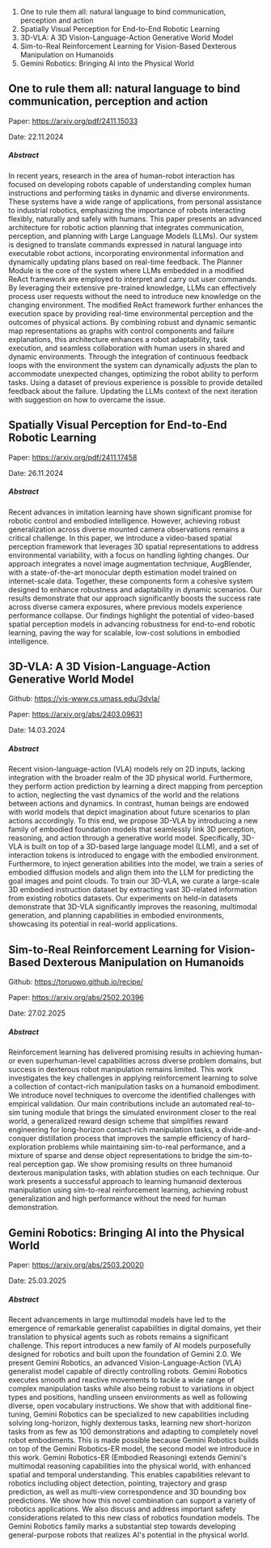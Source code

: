 1. One to rule them all: natural language to bind communication, perception and action
2. Spatially Visual Perception for End-to-End Robotic Learning
3. 3D-VLA: A 3D Vision-Language-Action Generative World Model
4. Sim-to-Real Reinforcement Learning for Vision-Based Dexterous Manipulation on Humanoids
5. Gemini Robotics: Bringing AI into the Physical World


## One to rule them all: natural language to bind communication, perception and action

Paper: https://arxiv.org/pdf/2411.15033

Date: 22.11.2024

##### Abstract
In recent years, research in the area of human-robot interaction has focused on developing robots capable of understanding complex human instructions and performing tasks in dynamic and diverse environments. These systems have a wide range of applications, from personal assistance to industrial robotics, emphasizing the importance of robots interacting flexibly, naturally and safely with humans. This paper presents an advanced architecture for robotic action planning that integrates communication, perception, and planning with Large Language Models (LLMs). Our system is designed to translate commands expressed in natural language into executable robot actions, incorporating environmental information and dynamically updating plans based on real-time feedback. The Planner Module is the core of the system where LLMs embedded in a modified ReAct framework are employed to interpret and carry out user commands. By leveraging their extensive pre-trained knowledge, LLMs can effectively process user requests without the need to introduce new knowledge on the changing environment. The modified ReAct framework further enhances the execution space by providing real-time environmental perception and the outcomes of physical actions. By combining robust and dynamic semantic map representations as graphs with control components and failure explanations, this architecture enhances a robot adaptability, task execution, and seamless collaboration with human users in shared and dynamic environments. Through the integration of continuous feedback loops with the environment the system can dynamically adjusts the plan to accommodate unexpected changes, optimizing the robot ability to perform tasks. Using a dataset of previous experience is possible to provide detailed feedback about the failure. Updating the LLMs context of the next iteration with suggestion on how to overcame the issue.

## Spatially Visual Perception for End-to-End Robotic Learning

Paper: https://arxiv.org/pdf/2411.17458

Date: 26.11.2024

##### Abstract
Recent advances in imitation learning have shown significant promise for robotic control and embodied intelligence. However, achieving robust generalization across diverse mounted camera observations remains a critical challenge. In this paper, we introduce a video-based spatial perception framework that leverages 3D spatial representations to address environmental variability, with a focus on handling lighting changes. Our approach integrates a novel image augmentation technique, AugBlender, with a state-of-the-art monocular depth estimation model trained on internet-scale data. Together, these components form a cohesive system designed to enhance robustness and adaptability in dynamic scenarios. Our results demonstrate that our approach significantly boosts the success rate across diverse camera exposures, where previous models experience performance collapse. Our findings highlight the potential of video-based spatial perception models in advancing robustness for end-to-end robotic learning, paving the way for scalable, low-cost solutions in embodied intelligence.

## 3D-VLA: A 3D Vision-Language-Action Generative World Model

Github: https://vis-www.cs.umass.edu/3dvla/

Paper: https://arxiv.org/abs/2403.09631

Date: 14.03.2024

##### Abstract
Recent vision-language-action (VLA) models rely on 2D inputs, lacking integration with the broader realm of the 3D physical world. Furthermore, they perform action prediction by learning a direct mapping from perception to action, neglecting the vast dynamics of the world and the relations between actions and dynamics. In contrast, human beings are endowed with world models that depict imagination about future scenarios to plan actions accordingly. To this end, we propose 3D-VLA by introducing a new family of embodied foundation models that seamlessly link 3D perception, reasoning, and action through a generative world model. Specifically, 3D-VLA is built on top of a 3D-based large language model (LLM), and a set of interaction tokens is introduced to engage with the embodied environment. Furthermore, to inject generation abilities into the model, we train a series of embodied diffusion models and align them into the LLM for predicting the goal images and point clouds. To train our 3D-VLA, we curate a large-scale 3D embodied instruction dataset by extracting vast 3D-related information from existing robotics datasets. Our experiments on held-in datasets demonstrate that 3D-VLA significantly improves the reasoning, multimodal generation, and planning capabilities in embodied environments, showcasing its potential in real-world applications.

## Sim-to-Real Reinforcement Learning for Vision-Based Dexterous Manipulation on Humanoids

Github: https://toruowo.github.io/recipe/

Paper: https://arxiv.org/abs/2502.20396

Date: 27.02.2025

##### Abstract
Reinforcement learning has delivered promising results in achieving human- or even superhuman-level capabilities across diverse problem domains, but success in dexterous robot manipulation remains limited. This work investigates the key challenges in applying reinforcement learning to solve a collection of contact-rich manipulation tasks on a humanoid embodiment. We introduce novel techniques to overcome the identified challenges with empirical validation. Our main contributions include an automated real-to-sim tuning module that brings the simulated environment closer to the real world, a generalized reward design scheme that simplifies reward engineering for long-horizon contact-rich manipulation tasks, a divide-and-conquer distillation process that improves the sample efficiency of hard-exploration problems while maintaining sim-to-real performance, and a mixture of sparse and dense object representations to bridge the sim-to-real perception gap. We show promising results on three humanoid dexterous manipulation tasks, with ablation studies on each technique. Our work presents a successful approach to learning humanoid dexterous manipulation using sim-to-real reinforcement learning, achieving robust generalization and high performance without the need for human demonstration.

## Gemini Robotics: Bringing AI into the Physical World

Paper: https://arxiv.org/abs/2503.20020

Date: 25.03.2025

##### Abstract
Recent advancements in large multimodal models have led to the emergence of remarkable generalist capabilities in digital domains, yet their translation to physical agents such as robots remains a significant challenge. This report introduces a new family of AI models purposefully designed for robotics and built upon the foundation of Gemini 2.0. We present Gemini Robotics, an advanced Vision-Language-Action (VLA) generalist model capable of directly controlling robots. Gemini Robotics executes smooth and reactive movements to tackle a wide range of complex manipulation tasks while also being robust to variations in object types and positions, handling unseen environments as well as following diverse, open vocabulary instructions. We show that with additional fine-tuning, Gemini Robotics can be specialized to new capabilities including solving long-horizon, highly dexterous tasks, learning new short-horizon tasks from as few as 100 demonstrations and adapting to completely novel robot embodiments. This is made possible because Gemini Robotics builds on top of the Gemini Robotics-ER model, the second model we introduce in this work. Gemini Robotics-ER (Embodied Reasoning) extends Gemini's multimodal reasoning capabilities into the physical world, with enhanced spatial and temporal understanding. This enables capabilities relevant to robotics including object detection, pointing, trajectory and grasp prediction, as well as multi-view correspondence and 3D bounding box predictions. We show how this novel combination can support a variety of robotics applications. We also discuss and address important safety considerations related to this new class of robotics foundation models. The Gemini Robotics family marks a substantial step towards developing general-purpose robots that realizes AI's potential in the physical world.
